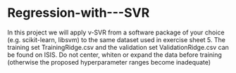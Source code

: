 # Regression-with---SVR

In this project we will apply ν-SVR from a software package of your choice (e.g. scikit-learn,
libsvm) to the same dataset used in exercise sheet 5. The training set TrainingRidge.csv
and the validation set ValidationRidge.csv can be found on ISIS. Do not center, whiten
or expand the data before training (otherwise the proposed hyperparameter ranges become inadequate)
